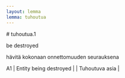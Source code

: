 ```yaml
---
layout: lemma
lemma: tuhoutua
---
```


<div class="sense">
# <span class="sensename">tuhoutua.1</span>

<span class="description">be destroyed</span>

<span class="description">hävitä kokonaan onnettomuuden seurauksena</span>

A1 | Entity being destroyed |   | Tuhoutuva asia |  

</div>

